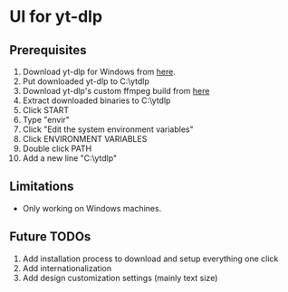 ﻿# UI for yt-dlp

## Prerequisites
1. Download yt-dlp for Windows from [here](https://github.com/yt-dlp/yt-dlp/releases/latest/download/yt-dlp.exe).
2. Put downloaded yt-dlp to C:\ytdlp
3. Download yt-dlp's custom ffmpeg build from [here](https://github.com/yt-dlp/FFmpeg-Builds/wiki/Latest)
4. Extract downloaded binaries to C:\ytdlp
5. Click START
6. Type "envir"
7. Click "Edit the system environment variables"
8. Click ENVIRONMENT VARIABLES
9. Double click PATH
10. Add a new line "C:\ytdlp"

## Limitations
- Only working on Windows machines.

## Future TODOs
1. Add installation process to download and setup everything one click
2. Add internationalization
3. Add design customization settings (mainly text size)